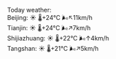 Today weather:  
Beijing: ☀️   🌡️+24°C 🌬️↖11km/h  
Tianjin: ☀️   🌡️+24°C 🌬️↗7km/h  
Shijiazhuang: ☀️   🌡️+22°C 🌬️↑4km/h  
Tangshan: ☀️   🌡️+21°C 🌬️↗5km/h  
